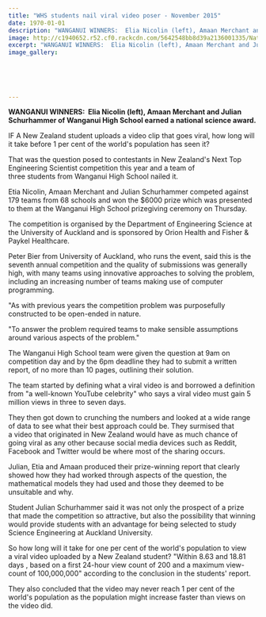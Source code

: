 ```yaml
---
title: "WHS students nail viral video poser - November 2015"
date: 1970-01-01
description: "WANGANUI WINNERS:  Elia Nicolin (left), Amaan Merchant and Julian Schurhammer of Wanganui High School earned a national science award, Wanganui Chronicle article on 9/11/15..."
image: http://c1940652.r52.cf0.rackcdn.com/5642548bb8d39a2136001335/National-Science-Award-2015.Merchant.Nicolin.Schurhammer.-Chron.jpg
excerpt: "WANGANUI WINNERS:  Elia Nicolin (left), Amaan Merchant and Julian Schurhammer of Wanganui High School earned a national science award, Wanganui Chronicle article on 9/11/15..."
image_gallery:
    
    
    
    
    
---
```


<p><strong>WANGANUI WINNERS: &nbsp;Elia Nicolin (left), Amaan Merchant and Julian Schurhammer of Wanganui High School earned a national science award.</strong></p>
<p>IF A New Zealand student uploads a&nbsp;video&nbsp;clip that goes&nbsp;viral, how long will it take before 1 per cent of the world's population has seen it?</p>
<p>That was the question posed to contestants in New Zealand's Next Top Engineering Scientist competition this year and a team of three&nbsp;students&nbsp;from Wanganui High School nailed it.</p>
<p>Etia Nicolin, Amaan Merchant and Julian Schurhammer competed against 179 teams from 68 schools and won the $6000 prize which was presented to them at the Wanganui High School prizegiving ceremony on Thursday.</p>
<p>The competition is organised by the Department of Engineering Science at the University of Auckland and is sponsored by Orion Health and Fisher &amp; Paykel Healthcare.</p>
<p>Peter Bier from University of Auckland, who runs the event, said this is the seventh annual competition and the quality of submissions was generally high, with many teams using innovative approaches to solving the problem, including an increasing number of teams making use of computer programming.</p>
<p>"As with previous years the competition problem was purposefully constructed to be open-ended in nature.</p>
<p>"To answer the problem required teams to make sensible assumptions around various aspects of the problem."</p>
<p>The Wanganui High School team were given the question at 9am on competition day and by the 6pm deadline they had to submit a written report, of no more than 10 pages, outlining their solution.</p>
<p>The team started by defining what a<strong>&nbsp;</strong>viral&nbsp;video&nbsp;is and borrowed a definition from "a well-known YouTube celebrity" who says a&nbsp;viral&nbsp;video&nbsp;must gain 5 million views in three to seven days.</p>
<p>They then got down to crunching the numbers and looked at a wide range of data to see what their best approach could be. They surmised that a&nbsp;video&nbsp;that originated in New Zealand would have as much chance of going&nbsp;viral&nbsp;as any other because social media devices such as Reddit, Facebook and Twitter would be where most of the sharing occurs.</p>
<p>Julian, Etia and Amaan produced their prize-winning report that clearly showed how they had worked through aspects of the question, the mathematical models they had used and those they deemed to be unsuitable and why.</p>
<p>Student Julian Schurhammer said it was not only the prospect of a prize that made the competition so attractive, but also the possibility that winning would provide&nbsp;students&nbsp;with an advantage for being selected to study Science Engineering at Auckland University.</p>
<p>So how long will it take for one per cent of the world's population to view a&nbsp;viral&nbsp;video&nbsp;uploaded by a New Zealand student? "Within 8.63 and 18.81 days , based on a first 24-hour view count of 200 and a maximum view-count of 100,000,000" according to the conclusion in the students' report.</p>
<p>They also concluded that the&nbsp;video&nbsp;may never reach 1 per cent of the world's population as the population might increase faster than views on the&nbsp;video&nbsp;did.</p>

